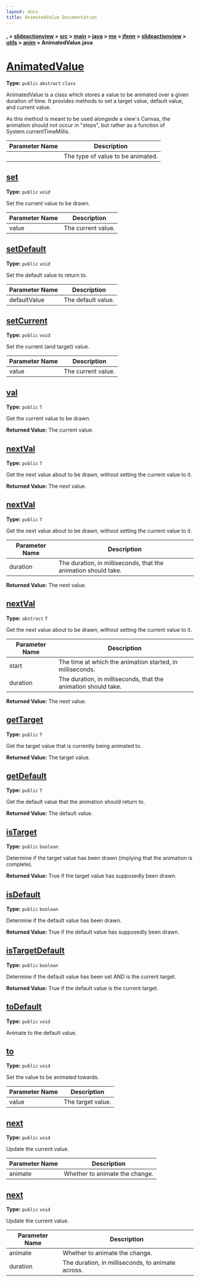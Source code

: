```yaml
---
layout: docs
title: AnimatedValue Documentation
---
```

#### [.](./../../../../../../../../../index) > [slideactionview](./../../../../../../../../index) > [src](./../../../../../../../index) > [main](./../../../../../../index) > [java](./../../../../../index) > [me](./../../../../index) > [jfenn](./../../../index) > [slideactionview](./../../index) > [utils](./../index) > [anim](./index) > **AnimatedValue.java**

# [AnimatedValue<T>](https://github.com/fennifith/SlideActionView/blob/master/slideactionview/src/main/java/me/jfenn/slideactionview/utils/anim/AnimatedValue.java#L6)

**Type:** `public` `abstract` `class`

AnimatedValue is a class which stores a value to be animated 
over a given duration of time. It provides methods to set a 
target value, default value, and current value. 

As this method is meant to be used alongside a view's Canvas, 
the animation should not occur in "steps", but rather as a 
function of System.currentTimeMillis. 





|Parameter Name|Description|
|-----|-----|
|<T>|The type of value to be animated. |








## [set](https://github.com/fennifith/SlideActionView/blob/master/slideactionview/src/main/java/me/jfenn/slideactionview/utils/anim/AnimatedValue.java#L33)

**Type:** `public` `void`

Set the current value to be drawn. 





|Parameter Name|Description|
|-----|-----|
|value|The current value.  |








## [setDefault](https://github.com/fennifith/SlideActionView/blob/master/slideactionview/src/main/java/me/jfenn/slideactionview/utils/anim/AnimatedValue.java#L42)

**Type:** `public` `void`

Set the default value to return to. 





|Parameter Name|Description|
|-----|-----|
|defaultValue|The default value.  |








## [setCurrent](https://github.com/fennifith/SlideActionView/blob/master/slideactionview/src/main/java/me/jfenn/slideactionview/utils/anim/AnimatedValue.java#L51)

**Type:** `public` `void`

Set the current (and target) value. 





|Parameter Name|Description|
|-----|-----|
|value|The current value.  |








## [val](https://github.com/fennifith/SlideActionView/blob/master/slideactionview/src/main/java/me/jfenn/slideactionview/utils/anim/AnimatedValue.java#L60)

**Type:** `public` `T`

Get the current value to be drawn. 






**Returned Value:**  The current value.  








## [nextVal](https://github.com/fennifith/SlideActionView/blob/master/slideactionview/src/main/java/me/jfenn/slideactionview/utils/anim/AnimatedValue.java#L69)

**Type:** `public` `T`

Get the next value about to be drawn, without setting 
the current value to it. 






**Returned Value:**  The next value.  








## [nextVal](https://github.com/fennifith/SlideActionView/blob/master/slideactionview/src/main/java/me/jfenn/slideactionview/utils/anim/AnimatedValue.java#L79)

**Type:** `public` `T`

Get the next value about to be drawn, without setting 
the current value to it. 





|Parameter Name|Description|
|-----|-----|
|duration|The duration, in milliseconds, that the animation should take.|


**Returned Value:**  The next value.  








## [nextVal](https://github.com/fennifith/SlideActionView/blob/master/slideactionview/src/main/java/me/jfenn/slideactionview/utils/anim/AnimatedValue.java#L91)

**Type:** `abstract` `T`

Get the next value about to be drawn, without setting 
the current value to it. 





|Parameter Name|Description|
|-----|-----|
|start|The time at which the animation started, in milliseconds.|
|duration|The duration, in milliseconds, that the animation should take.|


**Returned Value:**  The next value.  








## [getTarget](https://github.com/fennifith/SlideActionView/blob/master/slideactionview/src/main/java/me/jfenn/slideactionview/utils/anim/AnimatedValue.java#L103)

**Type:** `public` `T`

Get the target value that is currently being animated to. 






**Returned Value:**  The target value.  








## [getDefault](https://github.com/fennifith/SlideActionView/blob/master/slideactionview/src/main/java/me/jfenn/slideactionview/utils/anim/AnimatedValue.java#L112)

**Type:** `public` `T`

Get the default value that the animation should return to. 






**Returned Value:**  The default value.  








## [isTarget](https://github.com/fennifith/SlideActionView/blob/master/slideactionview/src/main/java/me/jfenn/slideactionview/utils/anim/AnimatedValue.java#L121)

**Type:** `public` `boolean`

Determine if the target value has been drawn (implying that 
the animation is complete). 






**Returned Value:**  True if the target value has supposedly been drawn.  








## [isDefault](https://github.com/fennifith/SlideActionView/blob/master/slideactionview/src/main/java/me/jfenn/slideactionview/utils/anim/AnimatedValue.java#L132)

**Type:** `public` `boolean`

Determine if the default value has been drawn. 






**Returned Value:**  True if the default value has supposedly been drawn.  








## [isTargetDefault](https://github.com/fennifith/SlideActionView/blob/master/slideactionview/src/main/java/me/jfenn/slideactionview/utils/anim/AnimatedValue.java#L142)

**Type:** `public` `boolean`

Determine if the default value has been set AND is the current 
target. 






**Returned Value:**  True if the default value is the current target.  








## [toDefault](https://github.com/fennifith/SlideActionView/blob/master/slideactionview/src/main/java/me/jfenn/slideactionview/utils/anim/AnimatedValue.java#L153)

**Type:** `public` `void`

Animate to the default value. 












## [to](https://github.com/fennifith/SlideActionView/blob/master/slideactionview/src/main/java/me/jfenn/slideactionview/utils/anim/AnimatedValue.java#L161)

**Type:** `public` `void`

Set the value to be animated towards. 





|Parameter Name|Description|
|-----|-----|
|value|The target value.  |








## [next](https://github.com/fennifith/SlideActionView/blob/master/slideactionview/src/main/java/me/jfenn/slideactionview/utils/anim/AnimatedValue.java#L171)

**Type:** `public` `void`

Update the current value. 





|Parameter Name|Description|
|-----|-----|
|animate|Whether to animate the change.  |








## [next](https://github.com/fennifith/SlideActionView/blob/master/slideactionview/src/main/java/me/jfenn/slideactionview/utils/anim/AnimatedValue.java#L180)

**Type:** `public` `void`

Update the current value. 





|Parameter Name|Description|
|-----|-----|
|animate|Whether to animate the change.|
|duration|The duration, in milliseconds, to animate across.  |








